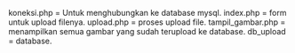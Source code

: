 koneksi.php = Untuk menghubungkan ke database mysql.
index.php = form untuk upload filenya.
upload.php = proses upload file.
tampil_gambar.php = menampilkan semua gambar yang sudah terupload ke database.
db_upload = database.
